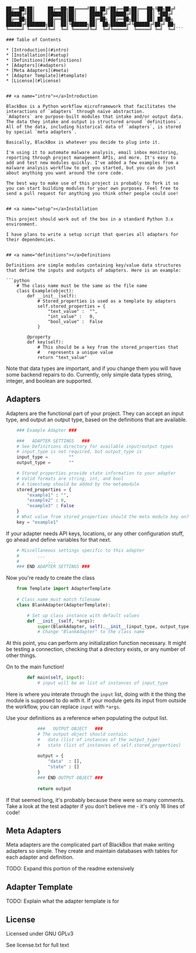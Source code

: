 ```██████╗ ██╗      █████╗  ██████╗██╗  ██╗██████╗  ██████╗ ██╗  ██╗
██╔══██╗██║     ██╔══██╗██╔════╝██║ ██╔╝██╔══██╗██╔═══██╗╚██╗██╔╝
██████╔╝██║     ███████║██║     █████╔╝ ██████╔╝██║   ██║ ╚███╔╝ 
██╔══██╗██║     ██╔══██║██║     ██╔═██╗ ██╔══██╗██║   ██║ ██╔██╗ 
██████╔╝███████╗██║  ██║╚██████╗██║  ██╗██████╔╝╚██████╔╝██╔╝ ██╗
╚═════╝ ╚══════╝╚═╝  ╚═╝ ╚═════╝╚═╝  ╚═╝╚═════╝  ╚═════╝ ╚═╝  ╚═╝```

### Table of Contents

* [Introduction](#intro)
* [Installation](#setup)
* [Definitions](#definitions)
* [Adapters](#adapters)
* [Meta Adapters](#meta)
* [Adapter Template](#template)
* [License](#license)


## <a name="intro"></a>Introduction

BlackBox is a Python workflow microframework that facilitates the
interactions of `adapters` through naïve abstraction.
`Adapters` are purpose-built modules that intake and/or output data.
The data they intake and output is structured around `definitions`.
All of the data, including historical data of `adapters`, is stored
by special `meta adapters`.

Basically, BlackBox is whatever you decide to plug into it.

I'm using it to automate malware analysis, email inbox monitoring,
reporting through project management APIs, and more. It's easy to
add and test new modules quickly. I've added a few examples from a
malware analysis workflow to get you started, but you can do just
about anything you want around the core code.

The best way to make use of this project is probably to fork it so
you can start building modules for your own purposes. Feel free to
send a pull request for anything you think other people could use!


## <a name="setup"></a>Installation

This project should work out of the box in a standard Python 3.x
environment.

I have plans to write a setup script that queries all adapters for
their dependencies.


## <a name="definitions"></a>Definitions

Definitions are simple modules containing key/value data structures
that define the inputs and outputs of adapters. Here is an example:

```python
	# The class name must be the same as the file name
	class Example(object):
		def __init__(self):
			# Stored_properties is used as a template by adapters
			self.stored_properties = {
				"text_value" :	"",
				"int_value" :	0,
				"bool_value" :	False
			}
			
		@property
		def key(self):
			# This should be a key from the stored_properties that
			#	represents a unique value
			return "text_value"
```

Note that data types are important, and if you change them you will
have some backend repairs to do. Currently, only simple data types
string, integer, and boolean are supported.


## <a name="adapters"></a>Adapters

Adapters are the functional part of your project. They can accept an
input type, and output an output type, based on the definitions that
are available. 

```python
	### Example Adapter ###

	###   ADAPTER SETTINGS   ###
	# See Definitions directory for available input/output types
	# input_type is not required, but output_type is
	input_type =		""
	output_type =		""

	# Stored properties provide state information to your adapter
	# Valid formats are string, int, and bool
	# A timestamp should be added by the metamodule
	stored_properties = {
		"example1" : "",
		"example2" : 0,
		"example3" : False
	}
	# What value from stored_properties should the meta module key on?
	key = "example1"
```

If your adapter needs API keys, locations, or any other configuration
stuff, go ahead and define variables for that next.

```python
	# Miscellaneous settings specific to this adapter
	#		...
	#			...
	### END ADAPTER SETTINGS ###
```

Now you're ready to create the class

```python
	from Template import AdapterTemplate
	
	# Class name must match filename
	class BlankAdapter(AdapterTemplate):

		# Set up class instance with default values
		def __init__(self, *args):
			super(BlankAdapter, self).__init__(input_type, output_type, "", stored_properties, key, *args)
			# Change "BlankAdapter" to the class name
```	

At this point, you can perform any initialization function necessary.
It might be testing a connection, checking that a directory exists,
or any number of other things.

On to the main function!

```python
		def main(self, input):		
			# input will be an list of instances of input_type
```
			
Here is where you interate through the `input` list, doing with it the
thing the module is supposed to do with it. If your module gets its
input from outside the workflow, you can replace `input` with `*args`.

Use your definitions as a reference when populating the output list.

```python
			###   OUTPUT OBJECT   ###
			# The output object should contain:
			#	data (list of instances of the output_type)
			#	state (list of instances of self.stored_properties)
			
			output = {
				"data"  : [],
				"state" : []
			}
			### END OUTPUT OBJECT ###
			
			return output
```

If that seemed long, it's probably because there were so many comments.
Take a look at the test adapter if you don't believe me - it's only 16
lines of code!


## <a name="meta"></a>Meta Adapters

Meta adapters are the complicated part of BlackBox that make writing
adapters so simple. They create and maintain databases with tables for
each adapter and definition.

TODO: Expand this portion of the readme extensively


## <a name="template"></a>Adapter Template

TODO: Explain what the adapter template is for


## <a name="license"></a>License

Licensed under GNU GPLv3

See license.txt for full text